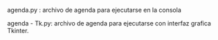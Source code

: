agenda.py : archivo de agenda para ejecutarse en la consola

agenda - Tk.py: archivo de agenda para ejecutarse con interfaz grafica Tkinter.
